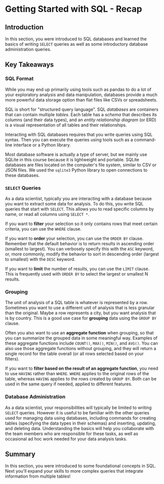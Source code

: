 # Getting Started with SQL - Recap

## Introduction

In this section, you were introduced to SQL databases and learned the basics of writing `SELECT` queries as well as some introductory database administration queries.

## Key Takeaways

### SQL Format

While you may end up primarily using tools such as pandas to do a lot of your exploratory analysis and data manipulation, databases provide a much more powerful data storage option than flat files like CSVs or spreadsheets.

SQL is short for "structured query language". SQL *databases* are containers that can contain multiple *tables*. Each table has a *schema* that describes its columns (and their data types), and an *entity relationship diagram* (or ERD) is a visual representation of all tables and their relationships.

Interacting with SQL databases requires that you write queries using SQL syntax. Then you can execute the queries using tools such as a command-line interface or a Python library.

Most database software is actually a type of server, but we mainly use SQLite in this course because it is lightweight and portable. SQLite databases are files located on the computer's file system, similar to CSV or JSON files. We used the `sqlite3` Python library to open connections to these databases.

### `SELECT` Queries

As a data scientist, typically you are interacting with a database because you want to extract some data for analysis. To do this, you write SQL queries that start with `SELECT`. This allows you to read specific columns by name, or read all columns using `SELECT *`.

If you want to **filter** your selection so it only contains rows that meet certain criteria, you can use the `WHERE` clause.

If you want to **order** your selection, you can use the `ORDER BY` clause. Remember that the default behavior is to return results in ascending order (smallest to largest). You can verbosely specify this with the `ASC` keyword, or, more commonly, modify the behavior to sort in descending order (largest to smallest) with the `DESC` keyword.

If you want to **limit** the number of results, you can use the `LIMIT` clause. This is frequently used with `ORDER BY` to select the largest or smallest N results.

### Grouping

The unit of analysis of a SQL table is whatever is represented by a row. Sometimes you want to use a different unit of analysis that is less granular than the original. Maybe a row represents a city, but you want analysis that is by country. This is a good use case for **grouping** data using the `GROUP BY` clause.

Often you also want to use an **aggregate function** when grouping, so that you can summarize the grouped data in some meaningful way. Examples of these aggregate functions include `COUNT()`, `MAX()`, `MIN()`, and `AVG()`. You can also use those aggregate functions without grouping, and they will return a single record for the table overall (or all rows selected based on your filters).

If you want to **filter based on the result of an aggregate function**, you need to use `HAVING` rather than `WHERE`. `WHERE` applies to the original rows of the table, whereas `HAVING` applies to the rows created by `GROUP BY`. Both can be used in the same query if needed, applied to different features.

### Database Administration

As a data scientist, your responsibilities will typically be limited to writing `SELECT` queries. However it is useful to be familiar with the other queries used for managing data using databases, including commands for creating tables (specifying the data types in their schemas) and inserting, updating, and deleting data. Understanding the basics will help you collaborate with the team members who are responsible for these tasks, as well as occasional ad hoc work needed for your data analysis tasks.

## Summary

In this section, you were introduced to some foundational concepts in SQL. Next you'll expand your skills to more complex queries that integrate information from multiple tables!
